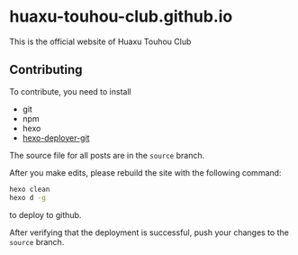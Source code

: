 # huaxu-touhou-club.github.io

This is the official website of Huaxu Touhou Club

## Contributing

To contribute, you need to install

- git
- npm
- hexo
- [hexo-deployer-git](https://github.com/hexojs/hexo-deployer-git)

The source file for all posts are in the `source` branch.

After you make edits, please rebuild the site with the following command:

```bash
hexo clean
hexo d -g
```

to deploy to github.

After verifying that the deployment is successful, push your changes to the `source` branch.


